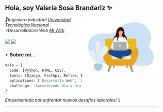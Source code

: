 <h2> Hola, soy Valeria Sosa Brandariz ✨</h2>
<img align='right' src="https://github.com/vsosabrandariz/vsosabrandariz/blob/f08ceede5bc43f41b3f745a877c336dc3c5ba683/dibujo_sin_base.png" width="250">
<p><em>	🔭Ingeniera Industrial <a href="http://www.utn.edu.ar">Universitad Tecnológica Nacional</a></br> ⚡Desarrolladora Web <a href="https://www.linkedin.com/in/valeria-sosa-brandariz-b7091b60/">Mi Web</a>
</em></p>

<p><a href="https://www.linkedin.com/in/valeria-sosa-brandariz-b7091b60/"><img src="https://img.shields.io/badge/linkedin-%230077B5.svg?&style=for-the-badge&logo=linkedin&logoColor=white" height=25></a> <a href="https://www.instagram.com/vsosabrandariz/"><img src="https://img.shields.io/badge/instagram-%23E4405F.svg?&style=for-the-badge&logo=instagram&logoColor=white" height=25></a> 
</p>

### + Sobre mi...  

```python
Vale = {
  code: [Python, HTML, CSS],
  tools: [Django, FastApi, Reflex, Bootstrap,],
  aplications: ['Desarrollo Web', 'Análisis de Datos']
  challenge: 'Aprendiendo día a día para perfeccionar y ampliar mis conocimientos de programación'
}
```

<em>Entusiasmada por enfrentar nuevos desafíos laborales! :)</em>

---

